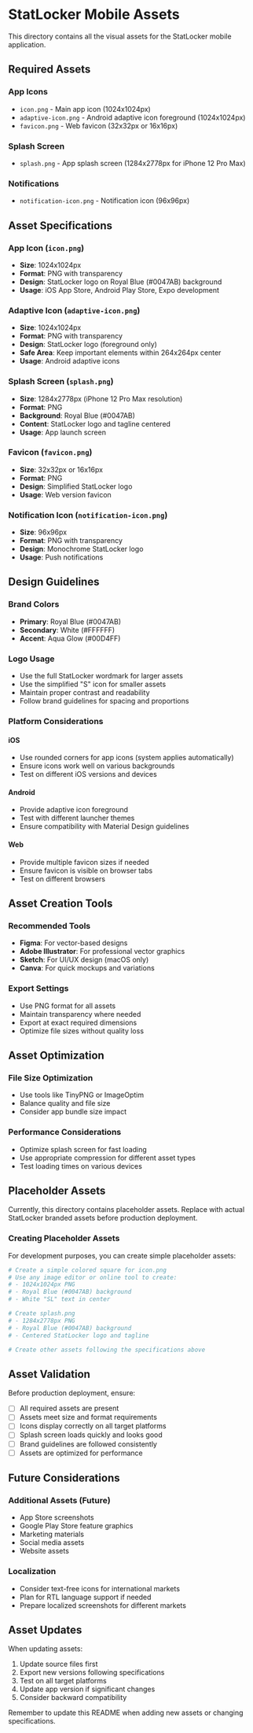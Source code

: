 # StatLocker Mobile Assets

This directory contains all the visual assets for the StatLocker mobile application.

## Required Assets

### App Icons
- `icon.png` - Main app icon (1024x1024px)
- `adaptive-icon.png` - Android adaptive icon foreground (1024x1024px)
- `favicon.png` - Web favicon (32x32px or 16x16px)

### Splash Screen
- `splash.png` - App splash screen (1284x2778px for iPhone 12 Pro Max)

### Notifications
- `notification-icon.png` - Notification icon (96x96px)

## Asset Specifications

### App Icon (`icon.png`)
- **Size**: 1024x1024px
- **Format**: PNG with transparency
- **Design**: StatLocker logo on Royal Blue (#0047AB) background
- **Usage**: iOS App Store, Android Play Store, Expo development

### Adaptive Icon (`adaptive-icon.png`)
- **Size**: 1024x1024px
- **Format**: PNG with transparency
- **Design**: StatLocker logo (foreground only)
- **Safe Area**: Keep important elements within 264x264px center
- **Usage**: Android adaptive icons

### Splash Screen (`splash.png`)
- **Size**: 1284x2778px (iPhone 12 Pro Max resolution)
- **Format**: PNG
- **Background**: Royal Blue (#0047AB)
- **Content**: StatLocker logo and tagline centered
- **Usage**: App launch screen

### Favicon (`favicon.png`)
- **Size**: 32x32px or 16x16px
- **Format**: PNG
- **Design**: Simplified StatLocker logo
- **Usage**: Web version favicon

### Notification Icon (`notification-icon.png`)
- **Size**: 96x96px
- **Format**: PNG with transparency
- **Design**: Monochrome StatLocker logo
- **Usage**: Push notifications

## Design Guidelines

### Brand Colors
- **Primary**: Royal Blue (#0047AB)
- **Secondary**: White (#FFFFFF)
- **Accent**: Aqua Glow (#00D4FF)

### Logo Usage
- Use the full StatLocker wordmark for larger assets
- Use the simplified "S" icon for smaller assets
- Maintain proper contrast and readability
- Follow brand guidelines for spacing and proportions

### Platform Considerations

#### iOS
- Use rounded corners for app icons (system applies automatically)
- Ensure icons work well on various backgrounds
- Test on different iOS versions and devices

#### Android
- Provide adaptive icon foreground
- Test with different launcher themes
- Ensure compatibility with Material Design guidelines

#### Web
- Provide multiple favicon sizes if needed
- Ensure favicon is visible on browser tabs
- Test on different browsers

## Asset Creation Tools

### Recommended Tools
- **Figma**: For vector-based designs
- **Adobe Illustrator**: For professional vector graphics
- **Sketch**: For UI/UX design (macOS only)
- **Canva**: For quick mockups and variations

### Export Settings
- Use PNG format for all assets
- Maintain transparency where needed
- Export at exact required dimensions
- Optimize file sizes without quality loss

## Asset Optimization

### File Size Optimization
- Use tools like TinyPNG or ImageOptim
- Balance quality and file size
- Consider app bundle size impact

### Performance Considerations
- Optimize splash screen for fast loading
- Use appropriate compression for different asset types
- Test loading times on various devices

## Placeholder Assets

Currently, this directory contains placeholder assets. Replace with actual StatLocker branded assets before production deployment.

### Creating Placeholder Assets

For development purposes, you can create simple placeholder assets:

```bash
# Create a simple colored square for icon.png
# Use any image editor or online tool to create:
# - 1024x1024px PNG
# - Royal Blue (#0047AB) background
# - White "SL" text in center

# Create splash.png
# - 1284x2778px PNG
# - Royal Blue (#0047AB) background
# - Centered StatLocker logo and tagline

# Create other assets following the specifications above
```

## Asset Validation

Before production deployment, ensure:

- [ ] All required assets are present
- [ ] Assets meet size and format requirements
- [ ] Icons display correctly on all target platforms
- [ ] Splash screen loads quickly and looks good
- [ ] Brand guidelines are followed consistently
- [ ] Assets are optimized for performance

## Future Considerations

### Additional Assets (Future)
- App Store screenshots
- Google Play Store feature graphics
- Marketing materials
- Social media assets
- Website assets

### Localization
- Consider text-free icons for international markets
- Plan for RTL language support if needed
- Prepare localized screenshots for different markets

## Asset Updates

When updating assets:

1. Update source files first
2. Export new versions following specifications
3. Test on all target platforms
4. Update app version if significant changes
5. Consider backward compatibility

Remember to update this README when adding new assets or changing specifications.